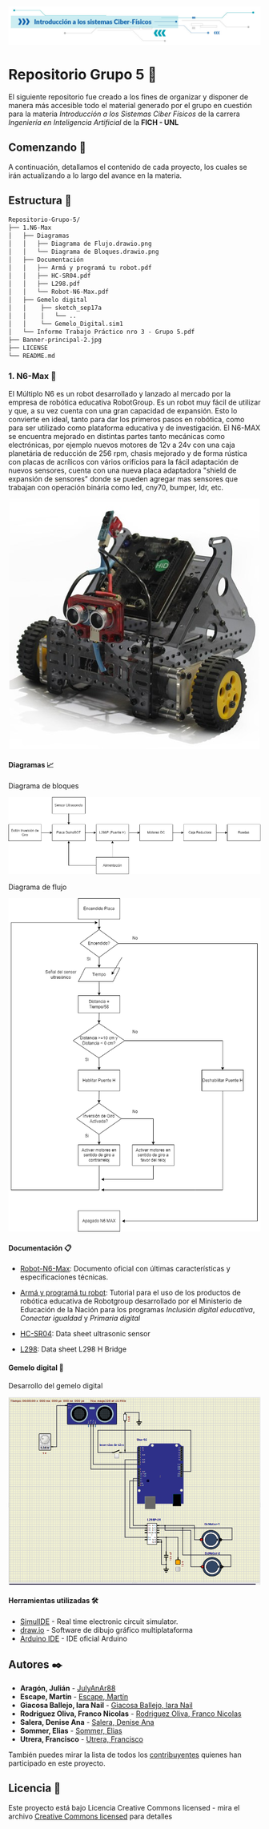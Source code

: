    <p align="center">
   <img src="/Banner-principal-2.jpg">
   </p>

# Repositorio Grupo 5 🧩

El siguiente repositorio fue creado a los fines de organizar y disponer de manera más accesible todo el material generado por el grupo en cuestión para la materia _Introducción a los Sistemas Ciber Físicos_ de la carrera _Ingeniería en Inteligencia Artificial_ de la **FICH - UNL**

## Comenzando 🚀

A continuación, detallamos el contenido de cada proyecto, los cuales se irán actualizando a lo largo del avance en la materia.

## Estructura 📂
```
Repositorio-Grupo-5/
├── 1.N6-Max
│   ├── Diagramas
│   │   ├── Diagrama de Flujo.drawio.png
│   │   └── Diagrama de Bloques.drawio.png
│   ├── Documentación
│   │   ├── Armá y programá tu robot.pdf
│   │   ├── HC-SR04.pdf
│   │   ├── L298.pdf
│   │   └── Robot-N6-Max.pdf
│   ├── Gemelo digital
│   │    ├── sketch_sep17a
│   │    │   └── ..
│   │    └── Gemelo_Digital.sim1
│   └── Informe Trabajo Práctico nro 3 - Grupo 5.pdf
├── Banner-principal-2.jpg
├── LICENSE
└── README.md
```
### 1. N6-Max 🚙

El Múltiplo N6 es un robot desarrollado y lanzado al mercado por la empresa de robótica educativa RobotGroup. Es un robot muy fácil de utilizar y que, a su vez cuenta con una gran capacidad de expansión. Esto lo convierte en ideal, tanto para dar los primeros pasos en robótica, como para ser utilizado como plataforma educativa y de investigación.
El N6-MAX se encuentra mejorado en distintas partes tanto mecánicas como electrónicas, por ejemplo nuevos motores de 12v a 24v con una caja planetária de reducción de 256 rpm, chasis mejorado y de forma rústica con placas de acrílicos con vários orifícios para la fácil adaptación de nuevos sensores, cuenta con una nueva placa adaptadora "shield de expansión de sensores" donde se pueden
agregar mas sensores que trabajan con operación binária como led, cny70, bumper, ldr, etc.

   <p align="center">
   <img src="/n6max6_500x0.jpg">
   </p>

#### Diagramas 📈

Diagrama de bloques

<p align="center">
   <img src="/N6-Max/Diagramas/Diagrama de Bloques.drawio.png">
   </p>


Diagrama de flujo

<p align="center">
   <img src="/N6-Max/Diagramas/Diagrama de Flujo.drawio.png">
   </p>

#### Documentación 📋 

* [Robot-N6-Max](/N6-Max/Documentación/Robot-N6-Max.pdf): 
Documento oficial con últimas características y especificaciones técnicas.

* [Armá y programá tu robot](/N6-Max/Documentación/Armá%20y%20programá%20tu%20robot.pdf): 
Tutorial para el uso de los productos de robótica educativa de Robotgroup desarrollado por el Ministerio de Educación de la Nación para los programas _Inclusión digital educativa_, _Conectar igualdad_ y _Primaria digital_

* [HC-SR04](/N6-Max/Documentación/HC-SR04.PDF): Data sheet ultrasonic sensor

* [L298](/N6-Max/Documentación/L298.PDF): Data sheet L298 H Bridge

#### Gemelo digital 👯

Desarrollo del gemelo digital

<p align="center">
   <img src="/N6-Max/Gemelo digital/gemelo_preview.png">
</p>

#### Herramientas utilizadas 🛠️

* [SimulIDE](https://www.simulide.com/p/home.html) -  Real time electronic circuit simulator.
* [draw.io](https://app.diagrams.net/) - Software de dibujo gráfico multiplataforma
* [Arduino IDE](https://www.arduino.cc/en/software) - IDE oficial Arduino

## Autores ✒️

* **Aragón, Julián** - [JulyAnAr88](https://github.com/JulyAnAr88)
* **Escape, Martín** - [Escape, Martín](#algún-link)
* **Giacosa Ballejo, Iara Nail** - [Giacosa Ballejo, Iara Nail](#algún-link)
* **Rodriguez Oliva, Franco Nicolas** - [Rodriguez Oliva, Franco Nicolas](#algún-link)
* **Salera, Denise Ana** - [Salera, Denise Ana](#algún-link)
* **Sommer, Elias** - [Sommer, Elias](#algún-link)
* **Utrera, Francisco** - [Utrera, Francisco](https://github.com/fran2203)

También puedes mirar la lista de todos los [contribuyentes](https://github.com/JulyAnAr88/ISCF-grupo5/contributors) quienes han participado en este proyecto. 

## Licencia 📄

Este proyecto está bajo Licencia Creative Commons licensed - mira el archivo [Creative Commons licensed](/LICENSE) para detalles
